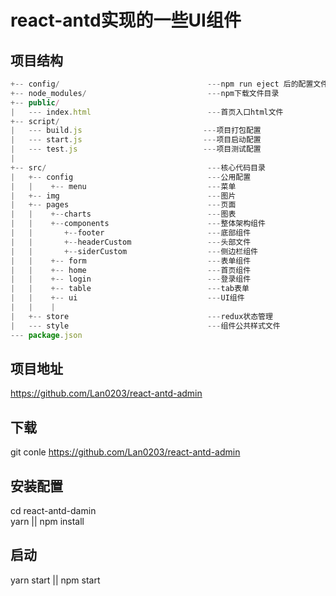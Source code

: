 # react-antd实现的一些UI组件

## 项目结构
```javascript
+-- config/                                 ---npm run eject 后的配置文件目录
+-- node_modules/                           ---npm下载文件目录
+-- public/
|   --- index.html                          ---首页入口html文件
+-- script/
|   --- build.js                           ---项目打包配置  
|   --- start.js                           ---项目启动配置
|   --- test.js                            ---项目测试配置
|
+-- src/                                    ---核心代码目录  
|   +-- config                              ---公用配置
|   |    +-- menu                           ---菜单 
|   +-- img                                 ---图片
|   +-- pages                               ---页面
|   |    +--charts                          ---图表
|   |    +--components                      ---整体架构组件
|   |       +--footer                       ---底部组件
|   |       +--headerCustom                 ---头部文件
|   |       +--siderCustom                  ---侧边栏组件
|   |    +-- form                           ---表单组件
|   |    +-- home                           ---首页组件
|   |    +-- login                          ---登录组件
|   |    +-- table                          ---tab表单
|   |    +-- ui                             ---UI组件
|   |    |  
|   +-- store                               ---redux状态管理 
|   --- style                               ---组件公共样式文件
--- package.json

```


## 项目地址
  https://github.com/Lan0203/react-antd-admin

## 下载
  git conle https://github.com/Lan0203/react-antd-admin

## 安装配置
  cd react-antd-damin  
  yarn || npm install

## 启动
  yarn start    || npm start  